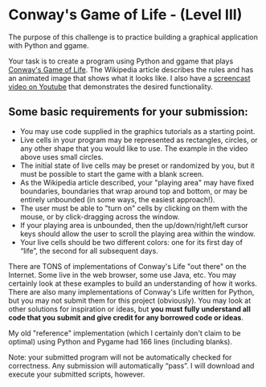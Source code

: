 # Conway's Game of Life - (Level III)

The purpose of this challenge is to practice building a graphical application with Python and ggame.

Your task is to create a program using Python and ggame that plays [Conway's Game of Life](http://en.wikipedia.org/wiki/Conway's_Game_of_Life). The 
Wikipedia article describes the rules and has an animated image that shows what it 
looks like. I also have a [screencast video on Youtube](http://youtu.be/I5Hb268rZyw) that demonstrates
the desired functionality.

## Some basic requirements for your submission:

* You may use code supplied in the graphics tutorials as a starting point.
* Live cells in your program may be represented as rectangles, circles, or any other shape that you 
  would like to use. The example in the video above uses small circles.
* The initial state of live cells may be preset or randomized by you, but it must be possible to start 
  the game with a blank screen.
* As the Wikipedia article described, your "playing area" may have fixed boundaries, boundaries that wrap 
  around top and bottom, or may be entirely unbounded (in some ways, the easiest approach!).
* The user must be able to "turn on" cells by clicking on them with the mouse, or by click-dragging across 
  the window.
* If your playing area is unbounded, then the up/down/right/left cursor keys should allow the user to scroll 
  the playing area within the window.
* Your live cells should be two different colors: one for its first day of “life”, the second for all 
  subsequent days.


There are TONS of implementations of Conway's Life "out there" on the Internet. Some live in the web browser, 
some use Java, etc. You may certainly look at these examples to build an understanding of how it works. 
There are also many implementations of Conway's Life written for Python, but you may not submit 
them for this project (obviously). You may look at other solutions for inspiration or ideas, but **you must 
fully understand all code that you submit and give credit for any borrowed code or ideas**.

My old "reference" implementation (which I certainly don't claim to be optimal) using Python and Pygame had 
166 lines (including blanks).

Note: your submitted program will not be automatically checked for correctness. Any submission will 
automatically “pass”. I will download and execute your submitted scripts, however.
